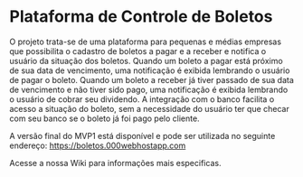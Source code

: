 # Plataforma de Controle de Boletos

  O projeto trata-se de uma plataforma para pequenas e médias empresas que possibilita o cadastro de boletos a pagar e a receber e notifica o usuário da situação dos boletos. Quando um boleto a pagar está próximo de sua data de vencimento, uma notificação é exibida lembrando o usuário de pagar o boleto. Quando um boleto a receber já tiver passado de sua data de vencimento e não tiver sido pago, uma notificação é exibida lembrando o usuário de cobrar seu dividendo. A integração com o banco facilita o acesso a situação do boleto, sem a necessidade do usuário ter que checar com seu banco se o boleto já foi pago pelo cliente.
  
  A versão final do MVP1 está disponível e pode ser utilizada no seguinte endereço: https://boletos.000webhostapp.com

  Acesse a nossa Wiki para informações mais especificas.
